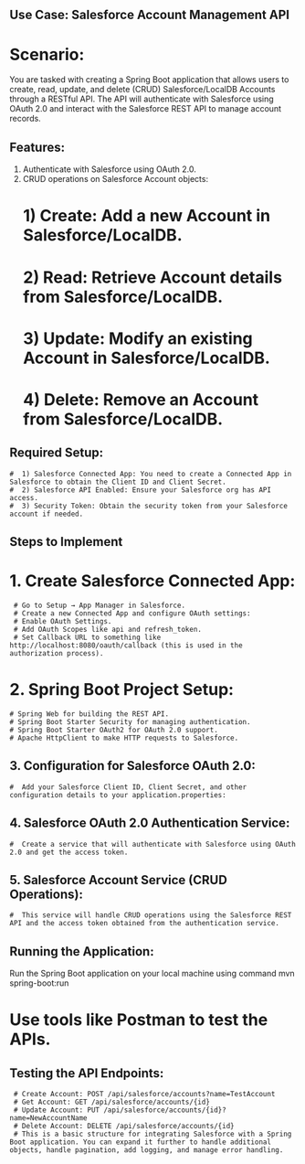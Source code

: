 ## Use Case: Salesforce Account Management API

# Scenario:
  You are tasked with creating a Spring Boot application that allows users to create, read, update, and delete (CRUD) 
  Salesforce/LocalDB Accounts through a RESTful API. The API will authenticate with Salesforce using OAuth 2.0 and interact 
  with the Salesforce REST API to manage account records.

## Features:
1) Authenticate with Salesforce using OAuth 2.0.
2) CRUD operations on Salesforce Account objects:
   # 1) Create: Add a new Account in Salesforce/LocalDB.
   # 2) Read: Retrieve Account details from Salesforce/LocalDB.
   # 3) Update: Modify an existing Account in Salesforce/LocalDB.
   # 4) Delete: Remove an Account from Salesforce/LocalDB.

## Required Setup:
    #  1) Salesforce Connected App: You need to create a Connected App in Salesforce to obtain the Client ID and Client Secret.
    #  2) Salesforce API Enabled: Ensure your Salesforce org has API access.
    #  3) Security Token: Obtain the security token from your Salesforce account if needed.  

## Steps to Implement
# 1. Create Salesforce Connected App:
     # Go to Setup → App Manager in Salesforce.
     # Create a new Connected App and configure OAuth settings:
     # Enable OAuth Settings.
     # Add OAuth Scopes like api and refresh_token.
     # Set Callback URL to something like http://localhost:8080/oauth/callback (this is used in the authorization process).
# 2. Spring Boot Project Setup:
    # Spring Web for building the REST API.
    # Spring Boot Starter Security for managing authentication.
    # Spring Boot Starter OAuth2 for OAuth 2.0 support.
    # Apache HttpClient to make HTTP requests to Salesforce.

## 3. Configuration for Salesforce OAuth 2.0:
    #  Add your Salesforce Client ID, Client Secret, and other configuration details to your application.properties:

## 4. Salesforce OAuth 2.0 Authentication Service:
    #  Create a service that will authenticate with Salesforce using OAuth 2.0 and get the access token.

## 5. Salesforce Account Service (CRUD Operations):
    #  This service will handle CRUD operations using the Salesforce REST API and the access token obtained from the authentication service.

## Running the Application:
Run the Spring Boot application on your local machine using command
  mvn spring-boot:run
# Use tools like Postman to test the APIs.
## Testing the API Endpoints:
     # Create Account: POST /api/salesforce/accounts?name=TestAccount
     # Get Account: GET /api/salesforce/accounts/{id}
     # Update Account: PUT /api/salesforce/accounts/{id}?name=NewAccountName
     # Delete Account: DELETE /api/salesforce/accounts/{id}
     # This is a basic structure for integrating Salesforce with a Spring Boot application. You can expand it further to handle additional objects, handle pagination, add logging, and manage error handling.